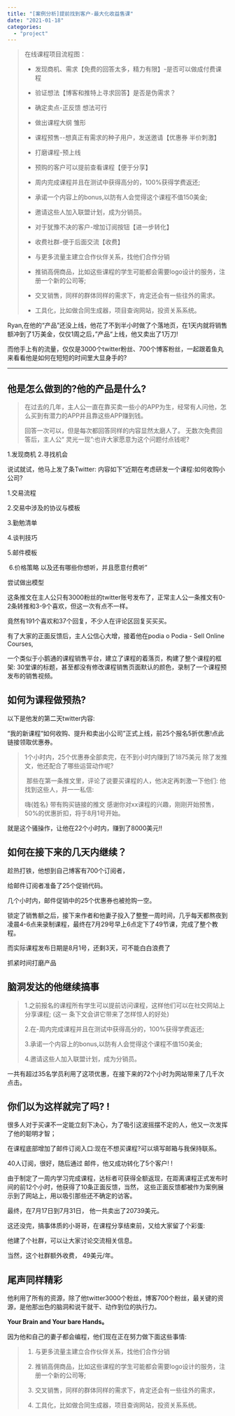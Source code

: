```yaml
---
title: "[案例分析]提前找到客户-最大化收益售课"
date: "2021-01-18"
categories: 
  - "project"
---
```


> 在线课程项目流程图：
> 
> - 发现商机、需求【免费的回答太多，精力有限】-是否可以做成付费课程
>     
> - 验证想法【博客和推特上寻求回答】是否是伪需求？
>     
> - 确定卖点-正反馈 想法可行
>     
> - 做出课程大纲 雏形
>     
> - 课程预售--想真正有需求的种子用户，发送邀请【优惠券 半价刺激】
>     
> - 打磨课程-预上线
>     
> - 预购的客户可以提前查看课程【便于分享】
>     
> - 周内完成课程并且在测试中获得高分的，100%获得学费返还;
>     
> - 承诺一个内容上的bonus,以防有人会觉得这个课程不值150美金;
>     
> - 邀请这些人加入联盟计划，成为分销员。
>     
> - 对于犹豫不决的客户-增加订阅按钮【进一步转化】
>     
> - 收费社群-便于后面交流【收费】
>     
> - 与更多流量主建立合作伙伴关系，找他们合作分销
>     
> - 推销高佣商品，比如这些课程的学生可能都会需要logo设计的服务，注册一个新的公司等;
>     
> - 交叉销售，同样的群体同样的需求下，肯定还会有一些往外的需求。
>     
> - 工具化，比如做合同生成器，项目查询网站，投资关系系统。
>     

Ryan,在他的“产品”还没上线，他花了不到半小时做了个落地页，在1天内就将销售额冲到了1万美金，仅仅1周之后，”产品“上线，他又卖出了1万刀!

而他手上有的流量，仅仅是3000个twitter粉丝、700个博客粉丝，一起跟着鱼丸来看看他是如何在短短的时间里大显身手的?

* * *

## 他是怎么做到的?他的产品是什么?

> 在过去的几年，主人公一直在靠买卖一些小的APP为生，经常有人问他，怎么买到有潜力的APP并且靠这些APP赚到钱。
> 
> 回答一次可以，但是每次都回答同样的内容显然太磨人了。 无数次免费回答后，主人公“ 灵光一现”:也许大家愿意为这个问题付点钱呢?

1.发现商机 2.寻找机会

说试就试，他马上发了条Twitter: 内容如下“近期在考虑研发一个课程:如何收购小公司?

1.交易流程

2.交易中涉及的协议与模板

3.勤勉清单

4.谈判技巧

5.邮件模板

 6.价格策略 以及还有哪些你想听，并且愿意付费听”

尝试做出模型

这条推文在主人公只有3000粉丝的twitter账号发布了，正常主人公一条推文有0-2条转推和3-9个喜欢，但这一次有点不一样。

竟然有191个喜欢和37个回复，不少人在评论区回复买买买。

有了大家的正面反馈后，主人公信心大增，接着他在podia o Podia - Sell Online Courses,

一个类似于小鹅通的课程销售平台，建立了课程的着落页，构建了整个课程的框架: 30堂课的标题，甚至都没有修改课程销售页面默认的颜色，录制了一个课程预发布的销售视频。

## 如何为课程做预热?

以下是他发的第二天twitter内容:

“我的新课程“如何收购、提升和卖出小公司”正式上线，前25个报名5折优惠!点此链接领取优惠券。

> 1个小时内，25个优惠券全部卖完，在不到小时内赚到了1875美元 除了发推文，他还配合了哪些运营动作呢?
> 
>  那些在第一条推文里，评论了说要买课程的人，他决定再刺激一下他们: 他找到这些人，并一一私信:
> 
> 嗨{姓名} 带有购买链接的推文 感谢你对xx课程的兴趣，刚刚开始预售，50%的优惠折扣，将于8月1号开始。

就是这个骚操作，让他在22个小时内，赚到了8000美元!!

## 如何在接下来的几天内继续？

趁热打铁，他想到自己博客有700个订阅者，

给邮件订阅者准备了25个促销代码。

几个小时内，邮件促销中的25个优惠券也被抢购一空。

锁定了销售额之后，接下来作者和他妻子投入了整整一周时间，几乎每天都熬夜到凌晨4-6点来录制课程，最终在7月29号早上6点定下了49节课，完成了整个教程。

而实际课程发布日期是8月1号，还剩3天，可不能白白浪费了

抓紧时间打磨产品

## 脑洞发达的他继续搞事

> 1.之前报名的课程所有学生可以提前访问课程，这样他们可以在社交网站上分享课程; (这一 条下文会讲它带来了怎样惊人的好处)
> 
> 2.在-周内完成课程并且在测试中获得高分的，100%获得学费返还;
> 
> 3.承诺一个内容上的bonus,以防有人会觉得这个课程不值150美金;
> 
> 4.邀请这些人加入联盟计划，成为分销员。

一共有超过35名学员利用了这项优惠，在接下来的72个小时为网站带来了几千次点击。

## 你们以为这样就完了吗? !

很多人对于买课不一定能立刻下决心，为了吸引这波摇摆不定的人，他又一次发挥了他的聪明才智；

在课程底部增加了邮件订阅入口:现在不想买课程?可以填写邮箱与我保持联系。

40人订阅，很好，随后通过 邮件，他又成功转化了5个客户! !

由于制定了一周内学习完成课程，达标者可获得全额返现，在距离课程正式发布时间的前12个小时，他获得了10条正面反馈，当然， 这些正面反馈都被作为案例展示到了网站上，用以吸引那些还不确定的访客。

最终，在7月17日到7月31日， 他一共卖出了20739美元。

这还没完，搞事体质的小哥哥，在课程分享结束前，又给大家留了个彩蛋:

他建了个社群，可以让大家讨论交流相关信息。

当然，这个社群额外收费， 49美元/年。

## 尾声同样精彩

他利用了所有的资源，除了他twitter3000个粉丝，博客700个粉丝，最关键的资源，是他那出色的脑洞和说干就干、动作到位的执行力。

**Your Brain and Your bare Hands。**

因为他和自己的妻子都会编程，他们现在正在努力做下面这些事情:

> 1. 与更多流量主建立合作伙伴关系，找他们合作分销
>     
> 2. 推销高佣商品，比如这些课程的学生可能都会需要logo设计的服务，注册一个新的公司等;
>     
> 3. 交叉销售，同样的群体同样的需求下，肯定还会有一些往外的需求，
>     
> 4. 工具化，比如做合同生成器，项目查询网站，投资关系系统。
>
